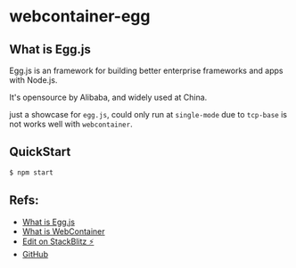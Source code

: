 # webcontainer-egg

## What is Egg.js

Egg.js is an framework for building better enterprise frameworks and apps with Node.js.

It's opensource by Alibaba, and widely used at China.

just a showcase for `egg.js`, could only run at `single-mode` due to `tcp-base` is not works well with `webcontainer`.

## QuickStart

```bash
$ npm start
```

## Refs:

- [What is Egg.js](https://eggjs.org/)
- [What is WebContainer](https://blog.stackblitz.com/posts/introducing-webcontainers/)
- [Edit on StackBlitz ⚡️](https://stackblitz.com/edit/webcontainer-egg)
- [GitHub](https://github.com/atian25/webcontainer-egg)
